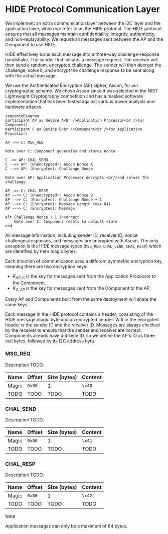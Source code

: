 # HIDE Protocol Communication Layer
We implement an extra communication layer between the I2C layer and the application layer, which we refer to as the HIDE protocol. The HIDE protocol ensures that all messages maintain confidentiality, integrity, authenticity, and non-replayability. We require all messages sent between the AP and the Component to use HIDE.

HIDE effectively turns each message into a three-way challenge-response handshake. The sender first initiates a message request. The receiver will then send a random, encrypted challenge. The sender will then decrypt the challenge, solve it, and encrypt the challenge response to be sent along with the actual message.

We use the Authenticated Encryption (AE) cipher, Ascon, for our cryptographic scheme. We chose Ascon since it was selected in the NIST Lightweight Cryptography competition and has a masked software implementation that has been tested against various power analysis and hardware attacks.

```mermaid
sequenceDiagram
participant AP as Device A<br />Application Processor<br />(or Component)
participant C as Device B<br />Component<br />(or Application Processor)

AP ->> C: MSG_REQ

Note over C: Component generates and stores nonce

C ->> AP: CHAL_SEND
C -->> AP: (Unencrypted): Ascon Nonce A
C -->> AP: (Encrypted): Challenge Nonce

Note over AP: Application Processor decrypts <br/>and solves the challenge

AP ->> C: CHAL_RESP
AP -->> C: (Unencrypted): Ascon Nonce B
AP -->> C: (Encrypted): Challenge Nonce + 1
AP -->> C: (Encrypted): Message Length (max 64)
AP -->> C: (Encrypted): Message

alt Challenge Nonce + 1 Incorrect
	Note over C: Component resets to default state
end
```

All message information, including sender ID, receiver ID, nonce challenges/responses, and messages are encrypted with Ascon. The only exception is the HIDE message types (`MSG_REQ`, `CHAL_SEND`, `CHAL_RESP`) which are identified by their magic bytes.

Each direction of communication uses a different symmetric encryption key, meaning there are two encryption keys:

- $K_{AP,C}$ is the key for messages sent from the Application Processor to the Component.
- $K_{C,AP}$ is the key for messages sent from the Component to the AP.

Every AP and Components built from the same deployment will share the same keys.

Each message in the HIDE protocol contains a header, consisting of the HIDE message magic byte and an encrypted header. Within the encrypted header is the sender ID and the receiver ID. Messages are always checked by the receiver to ensure that the sender and receiver are correct. Components already have a 4-byte ID, so we define the AP's ID as three null bytes, followed by its I2C address byte.

### MSG_REQ
Description TODO.

| Name      | Offset | Size (bytes) | Content |
| --------- | ------ | ------------ | ------- |
| Magic     | `0x00` | 1            | `\x40`  |
| TODO      | TODO   | TODO         | TODO    |

### CHAL_SEND
Description TODO.

| Name      | Offset | Size (bytes) | Content |
| --------- | ------ | ------------ | ------- |
| Magic     | `0x00` | 1            | `\x41`  |
| TODO      | TODO   | TODO         | TODO    |

### CHAL_RESP
Description TODO.

| Name      | Offset | Size (bytes) | Content |
| --------- | ------ | ------------ | ------- |
| Magic     | `0x00` | 1            | `\x42`  |
| TODO      | TODO   | TODO         | TODO    |

> [!NOTE]  
> Application messages can only be a maximum of 64 bytes.
